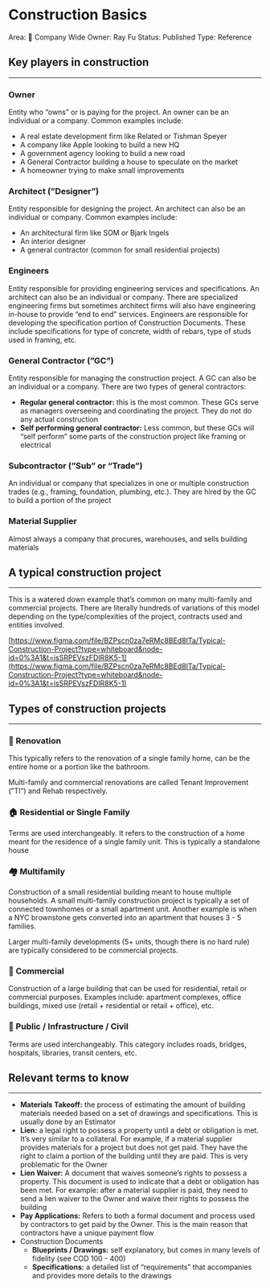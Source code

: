 # Construction Basics

Area: 🏢 Company Wide
Owner: Ray Fu
Status: Published
Type: Reference

## Key players in construction

---

### **Owner**

Entity who “owns” or is paying for the project. An owner can be an individual or a company. Common examples include: 

- A real estate development firm like Related or Tishman Speyer
- A company like Apple looking to build a new HQ
- A government agency looking to build a new road
- A General Contractor building a house to speculate on the market
- A homeowner trying to make small improvements

### **Architect (”Designer”)**

Entity responsible for designing the project. An architect can also be an individual or company. Common examples include:

- An architectural firm like SOM or Bjark Ingels
- An interior designer
- A general contractor (common for small residential projects)

### Engineers

Entity responsible for providing engineering services and specifications. An architect can also be an individual or company. There are specialized engineering firms but sometimes architect firms will also have engineering in-house to provide “end to end” services. Engineers are responsible for developing the specification portion of Construction Documents. These include specifications for type of concrete, width of rebars, type of studs used in framing, etc. 

### General Contractor (”GC”)

Entity responsible for managing the construction project. A GC can also be an individual or a company. There are two types of general contractors:

- **Regular general contractor:** this is the most common. These GCs serve as managers overseeing and coordinating the project. They do not do any actual construction
- **Self performing general contractor:** Less common, but these GCs will “self perform” some parts of the construction project like framing or electrical

### Subcontractor (”Sub” or “Trade”)

An individual or company that specializes in one or multiple construction trades (e.g., framing, foundation, plumbing, etc.). They are hired by the GC to build a portion of the project

### Material Supplier

Almost always a company that procures, warehouses, and sells building materials

## A typical construction project

---

This is a watered down example that’s common on many multi-family and commercial projects. There are literally hundreds of variations of this model depending on the type/complexities of the project, contracts used and entities involved. 

[https://www.figma.com/file/BZPscn0za7eRMc8BEd8ITa/Typical-Construction-Project?type=whiteboard&node-id=0%3A1&t=isSRPEVszFDIR8K5-1](https://www.figma.com/file/BZPscn0za7eRMc8BEd8ITa/Typical-Construction-Project?type=whiteboard&node-id=0%3A1&t=isSRPEVszFDIR8K5-1)

## Types of construction projects

---

### 🛁 Renovation

This typically refers to the renovation of a single family home, can be the entire home or a portion like the bathroom. 

Multi-family and commercial renovations are called Tenant Improvement (”TI”) and Rehab respectively. 

### 🏠 Residential or Single Family

Terms are used interchangeably. It refers to the construction of a home meant for the residence of a single family unit. This is typically a standalone house

### 🏘️ Multifamily

Construction of a small residential building meant to house multiple households. A small multi-family construction project is typically a set of connected townhomes or a small apartment unit. Another example is when a NYC brownstone gets converted into an apartment that houses 3 - 5 families.

Larger multi-family developments (5+ units, though there is no hard rule) are typically considered to be commercial projects.

### 🏢 Commercial

Construction of a large building that can be used for residential, retail or commercial purposes. Examples include: apartment complexes, office buildings, mixed use (retail + residential or retail + office), etc. 

### 🌉 Public / Infrastructure / Civil

Terms are used interchangeably. This category includes roads, bridges, hospitals, libraries, transit centers, etc.

## Relevant terms to know

---

- **Materials Takeoff:** the process of estimating the amount of building materials needed based on a set of drawings and specifications. This is usually done by an Estimator
- **Lien:** a legal right to possess a property until a debt or obligation is met. It’s very similar to a collateral. For example, if a material supplier provides materials for a project but does not get paid. They have the right to claim a portion of the building until they are paid. This is very problematic for the Owner
- **Lien Waiver:** A document that waives someone’s rights to possess a property. This document is used to indicate that a debt or obligation has been met. For example: after a material supplier is paid, they need to send a lien waiver to the Owner and waive their rights to possess the building
- **Pay Applications:** Refers to both a formal document and process used by contractors to get paid by the Owner. This is the main reason that contractors have a unique payment flow
- Construction Documents
    - **Blueprints / Drawings:** self explanatory, but comes in many levels of fidelity (see COD 100 - 400)
    - **Specifications:** a detailed list of “requirements” that accompanies and provides more details to the drawings